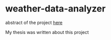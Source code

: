 # weather-data-analyzer

abstract of the project <a href="http://dx.doi.org/10.1093/eurheartj/ehz746.0439">here</a>

My thesis was written about this project
